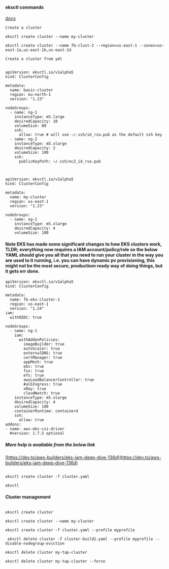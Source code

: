 #### eksctl commands

[docs](https://eksctl.io/usage/creating-and-managing-clusters/)


```Create a cluster```

````
eksctl create cluster --name my-cluster

eksctl create cluster --name fb-clust-2 --region=us-east-1 --zones=us-east-1a,us-east-1b,us-east-1d

````


```Create a cluster from yml```


````

apiVersion: eksctl.io/v1alpha5
kind: ClusterConfig

metadata:
  name: basic-cluster
  region: eu-north-1
  version: "1.23"

nodeGroups:
  - name: ng-1
    instanceType: m5.large
    desiredCapacity: 10
    volumeSize: 80
    ssh:
      allow: true # will use ~/.ssh/id_rsa.pub as the default ssh key
  - name: ng-2
    instanceType: m5.xlarge
    desiredCapacity: 2
    volumeSize: 100
    ssh:
      publicKeyPath: ~/.ssh/ec2_id_rsa.pub


````

````

apiVersion: eksctl.io/v1alpha5
kind: ClusterConfig

metadata:
  name: my-cluster
  region: us-east-1
  version: "1.23"

nodeGroups:
  - name: ng-1
    instanceType: m5.xlarge
    desiredCapacity: 4
    volumeSize: 100

````


#### Note EKS has made some significant changes to how EKS clusters work, TLDR; everything now requires a IAM account/policy/role so the below YAML should give you all that you need to run your cluster in the way you are used to it running, i.e. you can have dynamic pv provisioning, this might not be the most secure, productiom ready way of doing things, but it gets err done.


````
apiVersion: eksctl.io/v1alpha5
kind: ClusterConfig

metadata:
  name: fb-eks-cluster-1
  region: us-east-1
  version: "1.24"
iam:
  withOIDC: true

nodeGroups:
  - name: ng-1
    iam:
      withAddonPolicies:
        imageBuilder: true
        autoScaler: true
        externalDNS: true
        certManager: true
        appMesh: true
        ebs: true
        fsx: true
        efs: true
        awsLoadBalancerController: true
        #albIngress: true
        xRay: true
        cloudWatch: true
    instanceType: m5.xlarge
    desiredCapacity: 4
    volumeSize: 100
    containerRuntime: containerd
    ssh:
      allow: true
addons:
- name: aws-ebs-csi-driver
  #version: 1.7.5 optional

````

##### More help is available from the below link

[https://dev.to/aws-builders/eks-iam-deep-dive-136d](https://dev.to/aws-builders/eks-iam-deep-dive-136d)

````

eksctl create cluster -f cluster.yaml

````

```eksctl```

#### Cluster management

````

eksctl create cluster

eksctl create cluster --name my-cluster

eksctl create cluster -f cluster.yaml --profile myprofile

 eksctl delete cluster -f cluster-build2.yaml --profile myprofile --disable-nodegroup-eviction

eksctl delete cluster my-tap-cluster

eksctl delete cluster my-tap-cluster --force
